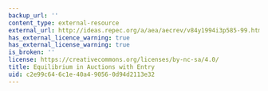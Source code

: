 ```yaml
---
backup_url: ''
content_type: external-resource
external_url: http://ideas.repec.org/a/aea/aecrev/v84y1994i3p585-99.html
has_external_licence_warning: true
has_external_license_warning: true
is_broken: ''
license: https://creativecommons.org/licenses/by-nc-sa/4.0/
title: Equilibrium in Auctions with Entry
uid: c2e99c64-6c1e-40a4-9056-0d94d2113e32
---
```

